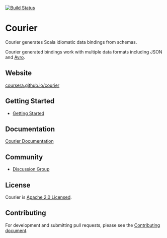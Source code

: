 [![Build Status](https://travis-ci.org/coursera/courier.svg)](https://travis-ci.org/coursera/courier)

Courier
=======

Courier generates Scala idiomatic data bindings from schemas.

Courier generated bindings work with multiple data formats including JSON and
[Avro](http://avro.apache.org/).

Website
-------

[coursera.github.io/courier](http://coursera.github.io/courier/)

Getting Started
---------------

* [Getting Started](http://coursera.github.io/courier/#getting-started)

Documentation
-------------

[Courier Documentation](http://coursera.github.io/courier/#documentation)

Community
---------

* [Discussion Group](https://groups.google.com/d/forum/courier)

License
-------

Courier is [Apache 2.0 Licensed](LICENSE.txt).

Contributing
------------

For development and submitting pull requests, please see the
[Contributing document](CONTRIBUTING.md).
